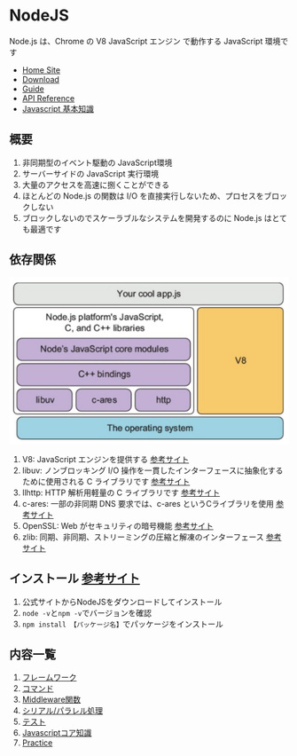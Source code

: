 # NodeJS
Node.js は、Chrome の V8 JavaScript エンジン で動作する JavaScript 環境です
* [Home Site](https://nodejs.org/ja/about/)
* [Download](https://nodejs.org/ja/download/)
* [Guide](https://nodejs.org/ja/docs/guides/)
* [API Reference](https://nodejs.org/ja/docs/)
* [Javascript 基本知識](https://developer.mozilla.org/ja/docs/Web/JavaScript/Guide/)

## 概要
1. 非同期型のイベント駆動の JavaScript環境
1. サーバーサイドの JavaScript 実行環境
1. 大量のアクセスを高速に捌くことができる
1. ほとんどの Node.js の関数は I/O を直接実行しないため、プロセスをブロックしない
1. ブロックしないのでスケーラブルなシステムを開発するのに Node.js はとても最適です

## 依存関係

   ![alt text](https://github.com/kohougen/Language/blob/main/1_NodeJS/Pictures/Software_Stack.PNG)

1. V8: JavaScript エンジンを提供する [参考サイト](https://v8.dev/docs)
1. libuv: ノンブロッキング I/O 操作を一貫したインターフェースに抽象化するために使用される C ライブラリです [参考サイト](http://docs.libuv.org/en/v1.x/)
1. llhttp: HTTP 解析用軽量の C ライブラリです [参考サイト](https://github.com/nodejs/llhttp)
1. c-ares: 一部の非同期 DNS 要求では、c-ares というCライブラリを使用 [参考サイト](https://c-ares.haxx.se/docs.html)
1. OpenSSL:  Web がセキュリティの暗号機能 [参考サイト](https://www.openssl.org/)
1. zlib: 同期、非同期、ストリーミングの圧縮と解凍のインターフェース [参考サイト](https://www.zlib.net/manual.html)

## インストール [参考サイト](https://www.sejuku.net/blog/82322)
1. 公式サイトからNodeJSをダウンロードしてインストール
1. `node -v`と`npm -v`でバージョンを確認
1. `npm install 【パッケージ名】`でパッケージをインストール

## 内容一覧
1. [フレームワーク](https://github.com/kohougen/Language/tree/main/1_NodeJS/1_Framework)
1. [コマンド](https://github.com/kohougen/Language/tree/main/1_NodeJS/2_Command)
1. [Middleware関数](https://github.com/kohougen/Language/tree/main/1_NodeJS/3_Middleware)
1. [シリアル/パラレル処理](https://github.com/kohougen/Language/tree/main/1_NodeJS/4_Serial_Parallel)
1. [テスト](https://github.com/kohougen/Language/tree/main/1_NodeJS/5_Test)
1. [Javascriptコア知識](https://github.com/kohougen/Language/tree/main/1_NodeJS/6_JSCore)
1. [Practice](https://github.com/kohougen/Language/tree/main/1_NodeJS/7_Practice)
